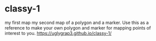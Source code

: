 # classy-1
my first map
my second map of a polygon and a marker. Use this as a reference to make your own polygon and marker for mapping points of interest to you. 
https://uglygrap3.github.io/classy-1/
